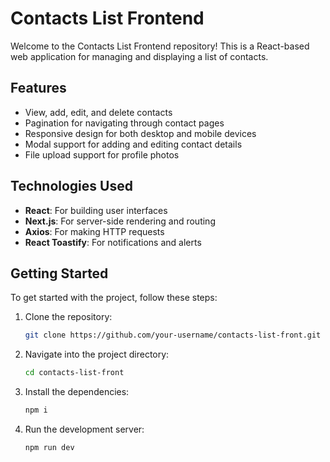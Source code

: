# Contacts List Frontend

Welcome to the Contacts List Frontend repository! This is a React-based web application for managing and displaying a list of contacts.

## Features

- View, add, edit, and delete contacts
- Pagination for navigating through contact pages
- Responsive design for both desktop and mobile devices
- Modal support for adding and editing contact details
- File upload support for profile photos

## Technologies Used

- **React**: For building user interfaces
- **Next.js**: For server-side rendering and routing
- **Axios**: For making HTTP requests
- **React Toastify**: For notifications and alerts

## Getting Started

To get started with the project, follow these steps:

1. Clone the repository:

   ```bash
   git clone https://github.com/your-username/contacts-list-front.git

2. Navigate into the project directory:

   ```bash
   cd contacts-list-front

3. Install the dependencies:

   ```bash
   npm i

4. Run the development server:

   ```bash
   npm run dev
